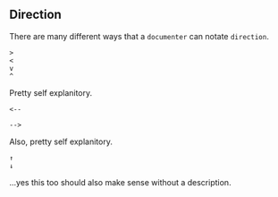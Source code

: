 ## Direction
There are many different ways that a `documenter` can notate `direction`.
```
>
<
v
^
```

Pretty self explanitory.

```
<--

-->
```

Also, pretty self explanitory.

```
↑
↓
```

...yes this too should also make sense without a description.
